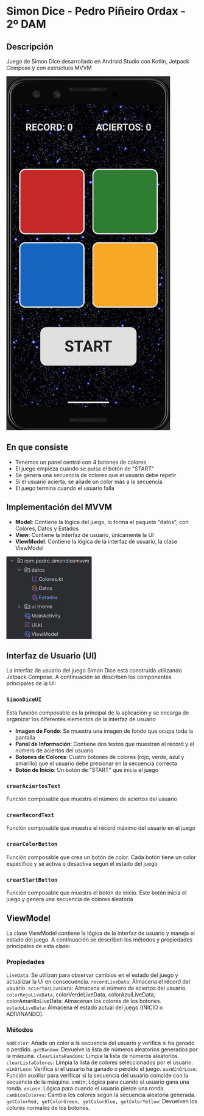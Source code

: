 # Simon Dice - Pedro Piñeiro Ordax - 2º DAM

## Descripción
Juego de Simon Dice desarrollado en Android Studio con Kotlin, Jetpack Compose y con estructura MVVM

![muestraJuego.png](imgs/muestraJuego.png)

## En que consiste

* Tenemos un panel central con 4 botones de colores
* El juego empieza cuando se pulsa el botón de "START"
* Se genera una secuencia de colores que el usuario debe repetir
* Si el usuario acierta, se añade un color más a la secuencia
* El juego termina cuando el usuario falla

## Implementación del MVVM

* **Model**: Contiene la lógica del juego, lo forma el paquete "datos", con Colores, Datos y Estados
* **View**: Contiene la interfaz de usuario, únicamente la UI
* **ViewModel**: Contiene la lógica de la interfaz de usuario, la clase ViewModel

![estructuraMVVM.png](imgs/estructuraMVVM.png)

## Interfaz de Usuario (UI)

La interfaz de usuario del juego Simon Dice está construida utilizando Jetpack Compose. A continuación se describen los componentes principales de la UI:

### `SimonDiceUI`

Esta función composable es la principal de la aplicación y se encarga de organizar los diferentes elementos de la interfaz de usuario

- **Imagen de Fondo**: Se muestra una imagen de fondo que ocupa toda la pantalla
- **Panel de Información**: Contiene dos textos que muestran el récord y el número de aciertos del usuario
- **Botones de Colores**: Cuatro botones de colores (rojo, verde, azul y amarillo) que el usuario debe presionar en la secuencia correcta
- **Botón de Inicio**: Un botón de "START" que inicia el juego

### `crearAciertosText`

Función composable que muestra el número de aciertos del usuario

### `crearRecordText`

Función composable que muestra el récord máximo del usuario en el juego

### `crearColorButton`

Función composable que crea un botón de color. Cada botón tiene un color específico y se activa o desactiva según el estado del juego

### `crearStartButton`

Función composable que muestra el botón de inicio. Este botón inicia el juego y genera una secuencia de colores aleatoria


## ViewModel
La clase ViewModel contiene la lógica de la interfaz de usuario y maneja el estado del juego. A continuación se describen los métodos y propiedades principales de esta clase:
### Propiedades
`LiveData`: Se utilizan para observar cambios en el estado del juego y actualizar la UI en consecuencia.
`recordLiveData`: Almacena el récord del usuario.
`aciertosLiveData`: Almacena el número de aciertos del usuario.
`colorRojoLiveData`, colorVerdeLiveData, colorAzulLiveData, colorAmarilloLiveData: Almacenan los colores de los botones.
`estadoLiveData`: Almacena el estado actual del juego (INICIO o ADIVINANDO).
### Métodos
`addColor`: Añade un color a la secuencia del usuario y verifica si ha ganado o perdido.
`getRandom`: Devuelve la lista de números aleatorios generados por la máquina.
`clearListaRandoms`: Limpia la lista de números aleatorios.
`clearListaColores`: Limpia la lista de colores seleccionados por el usuario.
`winOrLose`: Verifica si el usuario ha ganado o perdido el juego.
`auxWinOrLose`: Función auxiliar para verificar si la secuencia del usuario coincide con la secuencia de la máquina.
`onWin`: Lógica para cuando el usuario gana una ronda.
`onLose`: Lógica para cuando el usuario pierde una ronda.
`cambiosColores`: Cambia los colores según la secuencia aleatoria generada.
`getColorRed, getColorGreen, getColorBlue, getColorYellow`: Devuelven los colores normales de los botones.
